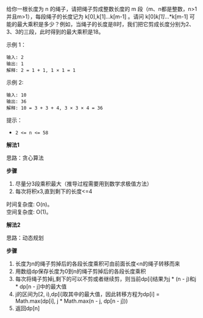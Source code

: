 给你一根长度为 n 的绳子，请把绳子剪成整数长度的 m 段（m、n都是整数，n>1并且m>1），每段绳子的长度记为 k[0],k[1]...k[m-1] 。请问 k[0]*k[1]*...*k[m-1] 可能的最大乘积是多少？例如，当绳子的长度是8时，我们把它剪成长度分别为2、3、3的三段，此时得到的最大乘积是18。

示例 1：
```
输入: 2
输出: 1
解释: 2 = 1 + 1, 1 × 1 = 1
```

示例 2:
```
输入: 10
输出: 36
解释: 10 = 3 + 3 + 4, 3 × 3 × 4 = 36
 ```

提示：
- ```2 <= n <= 58```

**解法1**

思路：贪心算法

**步骤**  
1. 尽量分3段乘积最大（推导过程需要用到数学求极值方法）
2. 每次将积x3,直到剩下的长度<=4

时间复杂度: O(n)。     
空间复杂度: O(1)。    

**解法2**

思路：动态规划

**步骤**  
1. 长度为n的绳子剪掉后的各段长度乘积可由前面长度<n的绳子转移而来
2. 用数组dp保存长度为0到n的绳子剪掉后的各段长度乘积
3. 每次将绳子剪掉j,剩下的可以不剪或者继续剪，则当前dp[i]结果为j * (n - j)和j * dp[n - j]中的最大值
4. j的区间为[2, i),dp[i]取其中的最大值，因此转移方程为dp[i] = Math.max(dp[i], j * Math.max(n - j, dp[n - j]))
5. 返回dp[n]
